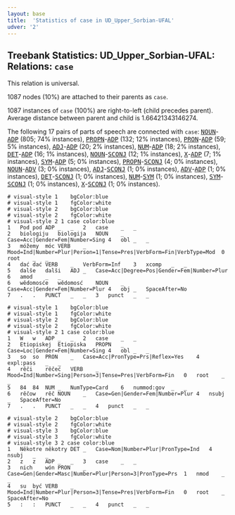 ```yaml
---
layout: base
title:  'Statistics of case in UD_Upper_Sorbian-UFAL'
udver: '2'
---
```


## Treebank Statistics: UD_Upper_Sorbian-UFAL: Relations: `case`

This relation is universal.

1087 nodes (10%) are attached to their parents as `case`.

1087 instances of `case` (100%) are right-to-left (child precedes parent).
Average distance between parent and child is 1.66421343146274.

The following 17 pairs of parts of speech are connected with `case`: <tt><a href="hsb_ufal-pos-NOUN.html">NOUN</a></tt>-<tt><a href="hsb_ufal-pos-ADP.html">ADP</a></tt> (805; 74% instances), <tt><a href="hsb_ufal-pos-PROPN.html">PROPN</a></tt>-<tt><a href="hsb_ufal-pos-ADP.html">ADP</a></tt> (132; 12% instances), <tt><a href="hsb_ufal-pos-PRON.html">PRON</a></tt>-<tt><a href="hsb_ufal-pos-ADP.html">ADP</a></tt> (59; 5% instances), <tt><a href="hsb_ufal-pos-ADJ.html">ADJ</a></tt>-<tt><a href="hsb_ufal-pos-ADP.html">ADP</a></tt> (20; 2% instances), <tt><a href="hsb_ufal-pos-NUM.html">NUM</a></tt>-<tt><a href="hsb_ufal-pos-ADP.html">ADP</a></tt> (18; 2% instances), <tt><a href="hsb_ufal-pos-DET.html">DET</a></tt>-<tt><a href="hsb_ufal-pos-ADP.html">ADP</a></tt> (16; 1% instances), <tt><a href="hsb_ufal-pos-NOUN.html">NOUN</a></tt>-<tt><a href="hsb_ufal-pos-SCONJ.html">SCONJ</a></tt> (12; 1% instances), <tt><a href="hsb_ufal-pos-X.html">X</a></tt>-<tt><a href="hsb_ufal-pos-ADP.html">ADP</a></tt> (7; 1% instances), <tt><a href="hsb_ufal-pos-SYM.html">SYM</a></tt>-<tt><a href="hsb_ufal-pos-ADP.html">ADP</a></tt> (5; 0% instances), <tt><a href="hsb_ufal-pos-PROPN.html">PROPN</a></tt>-<tt><a href="hsb_ufal-pos-SCONJ.html">SCONJ</a></tt> (4; 0% instances), <tt><a href="hsb_ufal-pos-NOUN.html">NOUN</a></tt>-<tt><a href="hsb_ufal-pos-ADV.html">ADV</a></tt> (3; 0% instances), <tt><a href="hsb_ufal-pos-ADJ.html">ADJ</a></tt>-<tt><a href="hsb_ufal-pos-SCONJ.html">SCONJ</a></tt> (1; 0% instances), <tt><a href="hsb_ufal-pos-ADV.html">ADV</a></tt>-<tt><a href="hsb_ufal-pos-ADP.html">ADP</a></tt> (1; 0% instances), <tt><a href="hsb_ufal-pos-DET.html">DET</a></tt>-<tt><a href="hsb_ufal-pos-SCONJ.html">SCONJ</a></tt> (1; 0% instances), <tt><a href="hsb_ufal-pos-NUM.html">NUM</a></tt>-<tt><a href="hsb_ufal-pos-SYM.html">SYM</a></tt> (1; 0% instances), <tt><a href="hsb_ufal-pos-SYM.html">SYM</a></tt>-<tt><a href="hsb_ufal-pos-SCONJ.html">SCONJ</a></tt> (1; 0% instances), <tt><a href="hsb_ufal-pos-X.html">X</a></tt>-<tt><a href="hsb_ufal-pos-SCONJ.html">SCONJ</a></tt> (1; 0% instances).


~~~ conllu
# visual-style 1	bgColor:blue
# visual-style 1	fgColor:white
# visual-style 2	bgColor:blue
# visual-style 2	fgColor:white
# visual-style 2 1 case	color:blue
1	Pod	pod	ADP	_	_	2	case	_	_
2	biologiju	biologija	NOUN	_	Case=Acc|Gender=Fem|Number=Sing	4	obl	_	_
3	móžemy	móc	VERB	_	Mood=Ind|Number=Plur|Person=1|Tense=Pres|VerbForm=Fin|VerbType=Mod	0	root	_	_
4	dać	dać	VERB	_	VerbForm=Inf	3	xcomp	_	_
5	dalše	dalši	ADJ	_	Case=Acc|Degree=Pos|Gender=Fem|Number=Plur	6	amod	_	_
6	wědomosće	wědomosć	NOUN	_	Case=Acc|Gender=Fem|Number=Plur	4	obj	_	SpaceAfter=No
7	.	.	PUNCT	_	_	3	punct	_	_

~~~


~~~ conllu
# visual-style 1	bgColor:blue
# visual-style 1	fgColor:white
# visual-style 2	bgColor:blue
# visual-style 2	fgColor:white
# visual-style 2 1 case	color:blue
1	W	w	ADP	_	_	2	case	_	_
2	Etiopiskej	Etiopiska	PROPN	_	Case=Loc|Gender=Fem|Number=Sing	4	obl	_	_
3	so	so	PRON	_	Case=Acc|PronType=Prs|Reflex=Yes	4	expl:pass	_	_
4	rěči	rěčeć	VERB	_	Mood=Ind|Number=Sing|Person=3|Tense=Pres|VerbForm=Fin	0	root	_	_
5	84	84	NUM	_	NumType=Card	6	nummod:gov	_	_
6	rěčow	rěč	NOUN	_	Case=Gen|Gender=Fem|Number=Plur	4	nsubj	_	SpaceAfter=No
7	.	.	PUNCT	_	_	4	punct	_	_

~~~


~~~ conllu
# visual-style 2	bgColor:blue
# visual-style 2	fgColor:white
# visual-style 3	bgColor:blue
# visual-style 3	fgColor:white
# visual-style 3 2 case	color:blue
1	Někotre	někotry	DET	_	Case=Nom|Number=Plur|PronType=Ind	4	nsubj	_	_
2	z	z	ADP	_	_	3	case	_	_
3	nich	wón	PRON	_	Case=Gen|Gender=Masc|Number=Plur|Person=3|PronType=Prs	1	nmod	_	_
4	su	być	VERB	_	Mood=Ind|Number=Plur|Person=3|Tense=Pres|VerbForm=Fin	0	root	_	SpaceAfter=No
5	:	:	PUNCT	_	_	4	punct	_	_

~~~


